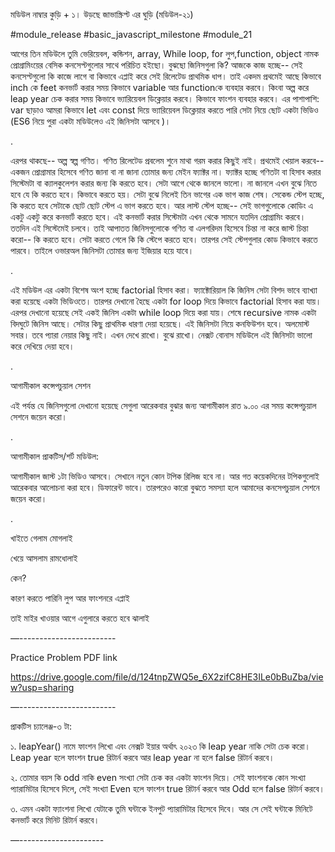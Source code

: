 মডিউল নাম্বার কুড়ি + ১। উড়ছে জাভাস্ক্রিপ্ট এর ঘুড়ি (মডিউল-২১)

#module_release #basic_javascript_milestone #module_21

আগের তিন মডিউলে তুমি ভেরিয়েবল, কন্ডিশন, array, While loop, for লুপ,function, object নামক প্রোগ্রামিংয়ের বেসিক কনসেপ্টগুলোর সাথে পরিচিত হইছো। বুঝছো জিনিসগুলা কি? আজকে কাজ হচ্ছে-- সেই কনসেপ্টগুলো কি কাজে লাগে বা কিভাবে এপ্লাই করে সেই রিলেটেড প্রাথমিক ধাপ। তাই একদম প্রথমেই আছে কিভাবে inch কে feet কনভার্ট করার সময় কিভাবে variable আর functionকে ব্যবহার করবে। কিংবা অল্প করে leap year চেক করার সময় কিভাবে ভ্যারিয়েবল ডিক্লেয়ার করবে। কিভাবে ফাংশন ব্যবহার করবে। এর পাশাপাশি: var ছাড়াও আমরা কিভাবে let এবং const দিয়ে ভ্যারিয়েবল ডিক্লেয়ার করতে পারি সেটা নিয়ে ছোট একটা ভিডিও (ES6 নিয়ে পুরা একটা মডিউলেও এই জিনিসটা আসবে )। 

 

.

 

এরপর থাকছে-- অল্প স্বল্প গণিত। গণিত রিলেটেড প্রবলেম শুনে মাথা গরম করার কিছুই নাই। প্রথমেই খেয়াল করবে-- একজন প্রোগ্রামার হিসেবে গণিত জানা বা না জানা তোমার জন্য মেইন ফ্যাক্টর না। ফ্যাক্টর হচ্ছে গণিতটা বা হিসাব করার সিস্টেমটা বা ক্যালকুলেশন করার জন্য কি করতে হবে। সেটা আগে থেকে জানলে ভালো। না জানলে এখন বুঝে নিতে হবে যে কি করতে হবে। কিভাবে করতে হয়। সেটা বুঝে নিলেই তিন ভাগের এক ভাগ কাজ শেষ। সেকেন্ড স্টেপ হচ্ছে, কি করতে হবে সেটাকে ছোট ছোট স্টেপ এ ভাগ করতে হবে। আর লাস্ট স্টেপ হচ্ছে-- সেই ভাগগুলোকে কোডিং এ একটু একটু করে কনভার্ট করতে হবে। এই কনভার্ট করার সিস্টেমটা এখন থেকে সামনে যতদিন প্রোগ্রামিং করবে। ততদিন এই সিস্টেমেই চলবে। তাই আপাতত জিনিসগুলোকে গণিত বা এলগরিদম হিসেবে চিন্তা না করে জাস্ট চিন্তা করো-- কি করতে হবে। সেটা করতে গেলে কি কি স্টেপে করতে হবে। তারপর সেই স্টেপগুলার কোড কিভাবে করতে পারবে। তাইলে ওভারঅল জিনিসটা তোমার জন্য ইজিয়ার হয়ে যাবে। 

 

.

 

এই মডিউল এর একটা বিশেষ অংশ হচ্ছে factorial হিসাব করা। ফ্যাক্টোরিয়াল কি জিনিস সেটা বিশদ ভাবে ব্যাখ্যা করা হয়েছে একটা ভিডিওতে। তারপর দেখানো হৈছে একটা for loop দিয়ে কিভাবে factorial হিসাব করা যায়। এরপর দেখানো হয়েছে সেই একই জিনিস একটা while loop দিয়ে করা যায়। শেষে recursive নামক একটা বিদঘুটে জিনিস আছে। সেটার কিছু প্রাথমিক ধারণা দেয়া হয়েছে। এই জিনিসটা নিয়ে কনফিউশন হবে। অলমোস্ট সবার। তবে প্যারা নেয়ার কিছু নাই। এখন দেখে রাখো। বুঝে রাখো। নেক্সট বোনাস মডিউলে এই জিনিসটা ভালো করে দেখিয়ে দেয়া হবে। 

 .

আগামীকাল কন্সেপচুয়াল সেশন 

এই পর্যন্ত যে জিনিসগুলো দেখানো হয়েছে সেগুলা আরেকবার বুঝার জন্য আগামীকাল রাত ৯.০০ এর সময় কন্সেপচুয়াল সেশনে জয়েন করো। 

. 

আগামীকাল প্রাকটিস/শর্ট মডিউল: 

আগামীকাল জাস্ট ১টা ভিডিও আসবে। সেখানে নতুন কোন টপিক রিলিজ হবে না। আর গত কয়েকদিনের টপিকগুলোই আরেকবার আলোচনা করা হবে। ডিফারেন্ট ভাবে। তারপরেও কারো বুঝতে সমস্যা হলে আমাদের কনসেপচুয়াল সেশনে জয়েন করো। 

 .

 

খাইতে গেলাম মোগলাই 

খেয়ে আসলাম রামধোলাই  

কেন?

কারণ করতে পারিনি লুপ আর ফাংশনরে এপ্লাই 

তাই মাইর খাওয়ার আগে এগুলারে করতে হবে ঝালাই

—------------------------ 

Practice Problem PDF link

https://drive.google.com/file/d/124tnpZWQ5e_6X2zifC8HE3ILe0bBuZba/view?usp=sharing

—------------------------ 

প্রাকটিস চ্যালেঞ্জ-৩ টা: 

১. leapYear() নামে ফাংশন লিখো এবং নেক্সট ইয়ার অর্থাৎ ২০২৩ কি leap year নাকি সেটা চেক করো। Leap year হলে ফাংশন true রিটার্ন করবে আর leap year না হলে false রিটার্ন করবে।





২. তোমার বয়স কি odd নাকি even সংখ্যা সেটা চেক কর একটা ফাংশন দিয়ে। সেই ফাংশনকে কোন সংখ্যা প্যারামিটার হিসেবে দিলে, সেই সংখ্যা Even হলে ফাংশন true রিটার্ন করবে আর Odd হলে false রিটার্ন করবে।





৩. এমন একটা ফ্যাংশনা লিখো যেটাকে তুমি ঘন্টাকে ইনপুট প্যারামিটার হিসেবে দিবে। আর সে সেই ঘন্টাকে মিনিটে কনভার্ট করে মিনিট রিটার্ন করবে। 

—---------------------
